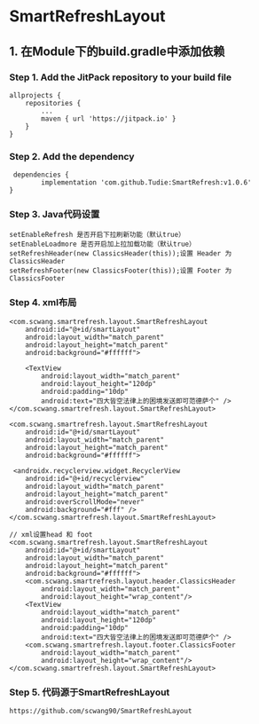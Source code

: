 # SmartRefreshLayout

## 1. 在Module下的build.gradle中添加依赖
### Step 1. Add the JitPack repository to your build file
    allprojects {
		repositories {
			...
			maven { url 'https://jitpack.io' }
		}
	}
	
### Step 2. Add the dependency
     dependencies {
	        implementation 'com.github.Tudie:SmartRefresh:v1.0.6'
	}
	
### Step 3. Java代码设置
    setEnableRefresh 是否开启下拉刷新功能（默认true）
	setEnableLoadmore 是否开启加上拉加载功能（默认true）
	setRefreshHeader(new ClassicsHeader(this));设置 Header 为 ClassicsHeader
    setRefreshFooter(new ClassicsFooter(this));设置 Footer 为 ClassicsFooter
	

### Step 4. xml布局
    <com.scwang.smartrefresh.layout.SmartRefreshLayout
        android:id="@+id/smartLayout"
        android:layout_width="match_parent"
        android:layout_height="match_parent"
        android:background="#ffffff">

        <TextView
            android:layout_width="match_parent"
            android:layout_height="120dp"
            android:padding="10dp"
            android:text="四大皆空法律上的困境发送即可范德萨个" />
	</com.scwang.smartrefresh.layout.SmartRefreshLayout>
	
	<com.scwang.smartrefresh.layout.SmartRefreshLayout
        android:id="@+id/smartLayout"
        android:layout_width="match_parent"
        android:layout_height="match_parent"
        android:background="#ffffff">

     <androidx.recyclerview.widget.RecyclerView
        android:id="@+id/recyclerview"
        android:layout_width="match_parent"
        android:layout_height="match_parent"
        android:overScrollMode="never"
        android:background="#fff" />
	</com.scwang.smartrefresh.layout.SmartRefreshLayout>
	
    // xml设置head 和 foot
	<com.scwang.smartrefresh.layout.SmartRefreshLayout
        android:id="@+id/smartLayout"
        android:layout_width="match_parent"
        android:layout_height="match_parent"
        android:background="#ffffff">
        <com.scwang.smartrefresh.layout.header.ClassicsHeader
            android:layout_width="match_parent"
            android:layout_height="wrap_content"/>
        <TextView
            android:layout_width="match_parent"
            android:layout_height="120dp"
            android:padding="10dp"
            android:text="四大皆空法律上的困境发送即可范德萨个" />
        <com.scwang.smartrefresh.layout.footer.ClassicsFooter
            android:layout_width="match_parent"
            android:layout_height="wrap_content"/>
    </com.scwang.smartrefresh.layout.SmartRefreshLayout>
    
### Step 5. 代码源于SmartRefreshLayout
    https://github.com/scwang90/SmartRefreshLayout
